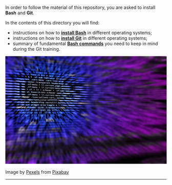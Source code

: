 In order to follow the material of this repository, you are asked to install **Bash** and **Git**.

In the contents of this directory you will find:

- instructions on how to [**install Bash**](Installing-Bash) in different operating systems;
- instructions on how to [**install Git**](Installing-Git) in different operating systems; 
- summary of fundamental [**Bash commands**](Typing-Bash-Commands) you need to keep in mind during the Git training. 

![coding-1841550_1920](../Figures/coding-1841550_1920.jpg)

Image by [Pexels](https://pixabay.com/users/pexels-2286921/?utm_source=link-attribution&amp;utm_medium=referral&amp;utm_campaign=image&amp;utm_content=1841550) from [Pixabay](https://pixabay.com/?utm_source=link-attribution&amp;utm_medium=referral&amp;utm_campaign=image&amp;utm_content=1841550)

______________________
